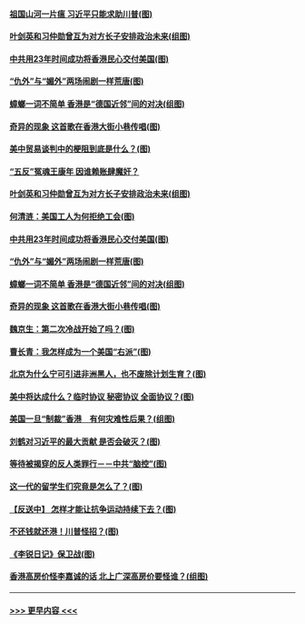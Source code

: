 #### [祖国山河一片瘟 习近平只能求助川普(图)](../pages/p4/907796.md?t=09190001) 
#### [叶剑英和习仲勋曾互为对方长子安排政治未来(组图)](../pages/p4/907786.md?t=09190001) 
#### [中共用23年时间成功将香港民心交付美国(图)](../pages/p4/907698.md?t=09190001) 
#### [“仇外”与“媚外”两场闹剧一样荒唐(图)](../pages/p4/907689.md?t=09190001) 
#### [蟑螂一词不简单 香港是“德国近邻”间的对决(组图)](../pages/p4/907618.md?t=09190001) 
#### [奇异的现象 这首歌在香港大街小巷传唱(图)](../pages/p4/907583.md?t=09190001) 
#### [美中贸易谈判中的梗阻到底是什么？(图)](../pages/p4/907791.md?t=09190001) 
#### [“五反”冤魂王康年 因谁赖账肆魔奸？](../pages/p4/907787.md?t=09190001) 
#### [叶剑英和习仲勋曾互为对方长子安排政治未来(组图)](../pages/p4/907786.md?t=09190001) 
#### [何清涟：美国工人为何拒绝工会(图)](../pages/p4/907701.md?t=09190001) 
#### [中共用23年时间成功将香港民心交付美国(图)](../pages/p4/907698.md?t=09190001) 
#### [“仇外”与“媚外”两场闹剧一样荒唐(图)](../pages/p4/907689.md?t=09190001) 
#### [蟑螂一词不简单 香港是“德国近邻”间的对决(组图)](../pages/p4/907618.md?t=09190001) 
#### [奇异的现象 这首歌在香港大街小巷传唱(图)](../pages/p4/907583.md?t=09190001) 
#### [魏京生：第二次冷战开始了吗？(图)](../pages/p4/907581.md?t=09190001) 
#### [曹长青：我怎样成为一个美国“右派”(图)](../pages/p4/907580.md?t=09190001) 
#### [北京为什么宁可引进非洲黑人，也不废除计划生育？(图)](../pages/p4/907577.md?t=09190001) 
#### [美中将达成什么？临时协议 秘密协议 全面协议？(图)](../pages/p4/907576.md?t=09190001) 
#### [美国一旦“制裁”香港　有何灾难性后果？(组图)](../pages/p4/907575.md?t=09190001) 
#### [刘鹤对习近平的最大贡献 是否会破灭？(图)](../pages/p4/907509.md?t=09190001) 
#### [等待被揭穿的反人类罪行－－中共“脑控”(图)](../pages/p4/907167.md?t=09190001) 
#### [这一代的留学生们究竟是怎么了？(图)](../pages/p4/907473.md?t=09190001) 
#### [【反送中】 怎样才能让抗争运动持续下去？(图)](../pages/p4/907466.md?t=09190001) 
#### [不还钱就还港！川普怪招？(图)](../pages/p4/907474.md?t=09190001) 
#### [《李锐日记》保卫战(图)](../pages/p4/907465.md?t=09190001) 
#### [香港高房价怪李嘉诚的话 北上广深高房价要怪谁？(组图)](../pages/p4/907471.md?t=09190001) 

----
#### [ >>> 更早内容 <<< ](../indexes/p4-earlier.md)
